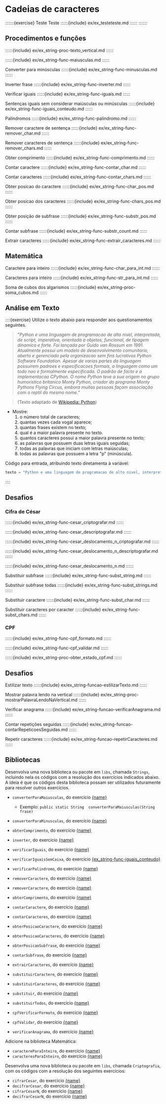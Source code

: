 # Cadeias de caracteres

:::::::{exercise} Teste Teste
::::::{include} ex/ex_testeteste.md
::::::
:::::::

## Procedimentos e funções
<!-- Mostrar texto na vertical -->
::::::{include} ex/ex_string-proc-texto_vertical.md
::::::

<!-- Converter para maiúsculas -->
::::::{include} ex/ex_string-func-maiusculas.md
::::::

Converter para minúsculas
::::::{include} ex/ex_string-func-minusculas.md
::::::

Inverter frase
::::::{include} ex/ex_string-func-inverter.md
::::::

Verificar iguais
::::::{include} ex/ex_string-func-iguais.md
::::::

Sentenças iguais sem considerar maiúsculas ou minúsculas
::::::{include} ex/ex_string-func-iguais_conteudo.md
::::::

Palíndromos
::::::{include} ex/ex_string-func-palindromo.md
::::::

Remover caractere de sentença
::::::{include} ex/ex_string-func-remover_char.md
::::::

Remover caracteres de sentença
::::::{include} ex/ex_string-func-remover_chars.md
::::::

Obter comprimento
::::::{include} ex/ex_string-func-comprimento.md
::::::

Contar caractere
::::::{include} ex/ex_string-func-contar_char.md
::::::

Contar caracteres
::::::{include} ex/ex_string-func-contar_chars.md
::::::

Obter posicao do caractere
::::::{include} ex/ex_string-func-char_pos.md
::::::

Obter posicao dos caracteres
::::::{include} ex/ex_string-func-chars_pos.md
::::::

Obter posição de subfrase
::::::{include} ex/ex_string-func-substr_pos.md
::::::

Contar subfrase
::::::{include} ex/ex_string-func-substr_count.md
::::::

Extrair caracteres
::::::{include} ex/ex_string-func-extrair_caracteres.md
::::::

## Matemática

Caractere para inteiro
::::::{include} ex/ex_string-func-char_para_int.md
::::::

Caracteres para inteiro
::::::{include} ex/ex_string-func-str_para_int.md
::::::

Soma de cubos dos algarismos
::::::{include} ex/ex_string-proc-soma_cubos.md
::::::

## Análise em Texto

::::{exercise}
Utilize o texto abaixo para responder aos questionamentos seguintes.
> "*Python e uma linguagem de programacao de alto nivel, interpretada, de script, imperativa, orientada a objetos, funcional, de tipagem dinamica e forte. Foi lançada por Guido van Rossum em 1991. Atualmente possui um modelo de desenvolvimento comunitario, aberto e gerenciado pela organizacao sem fins lucrativos Python Software Foundation. Apesar de varias partes da linguagem possuirem padroes e especificacoes formais, a linguagem como um todo nao e formalmente especificada. O padrão de facto e a implementacao CPython. O nome Python teve a sua origem no grupo humoristico britanico Monty Python, criador do programa Monty Pythons Flying Circus, embora muitas pessoas façam associação com o reptil do mesmo nome.*"


> (Texto adaptado de [Wikipedia: Python](https://pt.wikipedia.org/wiki/Python))

- Mostre:
    1. o número total de caracteres;
    1. quantas vezes cada vogal aparece;
    1. quantas frases existem no texto;
    1. qual é a maior palavra presente no texto.
    1. quantos caracteres possui a maior palavra presente no texto;
    1. as palavras que possuem duas letras iguais seguidas;
    1. todas as palavras que iniciam com letras maiúsculas;
    1. todas as palavras que possuem a letra "p" (minúscula).

Código para entrada, atribuindo texto diretamenta à variável:
```java
texto = "Python e uma linguagem de programacao de alto nivel, interpretada, de script, imperativa, orientada a objetos, funcional, de tipagem dinamica e forte. Foi lançada por Guido van Rossum em 1991. Atualmente possui um modelo de desenvolvimento comunitario, aberto e gerenciado pela organizacao sem fins lucrativos Python Software Foundation. Apesar de varias partes da linguagem possuirem padroes e especificacoes formais, a linguagem como um todo nao e formalmente especificada. O padrao de facto e a implementacao CPython. O nome Python teve a sua origem no grupo humoristico britanico Monty Python, criador do programa Monty Pythons Flying Circus, embora muitas pessoas façam associacao com o reptil do mesmo nome.";
```

::::

## Desafios

### Cifra de César
::::::{include} ex/ex_string-func-cesar_criptografar.md
::::::

::::::{include} ex/ex_string-func-cesar_descriptografar.md
::::::

::::::{include} ex/ex_string-func-cesar_deslocamento_n_criptografar.md
::::::

::::::{include} ex/ex_string-func-cesar_deslocamento_n_descriptografar.md
::::::

::::::{include} ex/ex_string-func-cesar_deslocamento_n.md
::::::

Substituir subfrase
::::::{include} ex/ex_string-func-subst_string.md
::::::

Substituir subfrase todas
::::::{include} ex/ex_string-func-subst_strings.md
::::::

Substituir caractere
::::::{include} ex/ex_string-func-subst_char.md
::::::

Substituir caracteres por caracter
::::::{include} ex/ex_string-func-subst_chars.md
::::::

### CPF

::::::{include} ex/ex_string-func-cpf_formato.md
::::::

::::::{include} ex/ex_string-func-cpf_validar.md
::::::

::::::{include} ex/ex_string-proc-obter_estado_cpf.md
::::::


## Desafios

Estilizar texto
::::::{include} ex/ex_string-funcao-estilizarTexto.md
::::::

Mostrar palavra lendo na vertical
::::::{include} ex/ex_string-proc-mostrarPalavraLendoNaVertical.md
::::::

Verificar anagrama
::::::{include} ex/ex_string-funcao-verificarAnagrama.md
::::::

Contar repetições seguidas
::::::{include} ex/ex_string-funcao-contarRepeticoesSeguidas.md
::::::


Repetir caracteres
::::::{include} ex/ex_string-funcao-repetirCaracteres.md
::::::



<!-- 20. Desenvolva diversas funções que realizam a conversão de valores  -->

<!-- ## Procedimentos e funções

### Testes

## Problemas -->

<!-- ## Desafios  -->


## Bibliotecas

Desenvolva uma nova biblioteca ou pacote em `libs`, chamada `Strings`, incluindo nela os códigos com a resolução dos exercícios indicados abaixo. A ideia é que os códigos desta biblioteca possam ser utilizados futuramente para resolver outros exercícios.

- `converterParaMaiusculas`, do exercício [{name}](#ex_string-func-maiusculas) 
  - Exemplo: `public static String  converterParaMaiusculas(String frase)`
- `converterParaMinusculas`, do exercício [{name}](#ex_string-func-minusculas)
- `obterComprimento`, do exercício [{name}](#ex_string-func-comprimento)
- `inverter`, do exercício [{name}](#ex_string-func-inverter)
- `verificarIguais`, do exercício [{name}](#ex_string-func-iguais)
- `verificarIguaisSemCaixa`, do exercício [{ex_string-func-iguais_conteudo}](#ex_string-func-iguais)
- `verificarPalindromo`, do exercício [{name}](#ex_string-func-palindromo)
- `removerCaractere`, do exercício [{name}](#ex_string-func-remover_char)
- `removerCaractere`, do exercício [{name}](#ex_string-func-remover_chars)
- `obterComprimento`, do exercício [{name}](#ex_string-func-comprimento)
- `contarCaractere`, do exercício [{name}](#ex_string-func-contar_char)
- `contarCaracteres`, do exercício [{name}](#ex_string-func-contar_chars)
- `obterPosicaoCaractere`, do exercício [{name}](#ex_string-func-char_pos)
- `obterPosicaoCaracteres`, do exercício [{name}](#ex_string-func-chars_pos)
- `obterPosicaoSubfrase`, do exercício [{name}](#ex_string-func-substr_pos)
- `contarSubfrase`, do exercício [{name}](#ex_string-func-substr_count)
- `extrairCaracteres`, do exercício [{name}](#ex_string-func-extrair_caracteres)
- `substituirCaractere`, do exercício [{name}](#ex_string-func-subst_char)
- `substituirCaracteres`, do exercício [{name}](#ex_string-func-subst_chars)
- `substituir`, do exercício [{name}](#ex_string-func-subst_string)
- `substituirTodos`, do exercício [{name}](#ex_string-func-subst_strings)

- `cpfVerificarFormato`, do exercício [{name}](#ex_string-func-cpf_formato)
- `cpfValidar`, do exercício [{name}](#ex_string-func-cpf_validar)
- `verificarAnagrama`, do exercício [{name}](#ex_string-funcao-verificarAnagrama)

Adicione na biblioteca Matemática:
- `caractereParaInteiro`, do exercício [{name}](#ex_string-func-char_para_int)
- `caracteresParaInteiro`, do exercício [{name}](#ex_string-func-str_para_int)


Desenvolva uma nova biblioteca ou pacote em `libs`, chamada `Criptografia`, com os códigos com a resolução dos seguintes exercícios:

- `cifrarCesar`, do exercício [{name}](#ex_string-func-cesar_criptografar)
- `decifrarCesar`, do exercício [{name}](#ex_string-func-cesar_descriptografar)
- `cifrarCesarN`, do exercício [{name}](#ex_string-func-cesar_deslocamento_n_criptografar)
- `decifrarCesarN`, do exercício [{name}](#ex_string-func-cesar_deslocamento_n_descriptografar)
